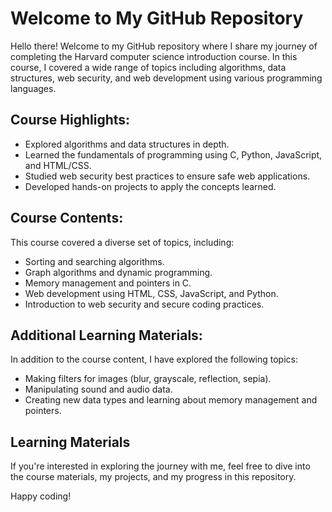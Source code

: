 <h1>Welcome to My GitHub Repository</h1>
    <p>Hello there! Welcome to my GitHub repository where I share my journey of completing the Harvard computer science introduction course. In this course, I covered a wide range of topics including algorithms, data structures, web security, and web development using various programming languages.</p>

  <h2>Course Highlights:</h2>
    <ul>
        <li>Explored algorithms and data structures in depth.</li>
        <li>Learned the fundamentals of programming using C, Python, JavaScript, and HTML/CSS.</li>
        <li>Studied web security best practices to ensure safe web applications.</li>
        <li>Developed hands-on projects to apply the concepts learned.</li>
    </ul>

  <h2>Course Contents:</h2>
    <p>This course covered a diverse set of topics, including:</p>
    <ul>
        <li>Sorting and searching algorithms.</li>
        <li>Graph algorithms and dynamic programming.</li>
        <li>Memory management and pointers in C.</li>
        <li>Web development using HTML, CSS, JavaScript, and Python.</li>
        <li>Introduction to web security and secure coding practices.</li>
    </ul>
    <h2>Additional Learning Materials:</h2>
    <p>In addition to the course content, I have explored the following topics:</p>
    <ul>
        <li>Making filters for images (blur, grayscale, reflection, sepia).</li>
        <li>Manipulating sound and audio data.</li>
        <li>Creating new data types and learning about memory management and pointers.</li>
    </ul>
    <h2>Learning Materials</h2>
    <p>If you're interested in exploring the journey with me, feel free to dive into the course materials, my projects, and my progress in this repository.</p>

   <p>Happy coding!</p>
